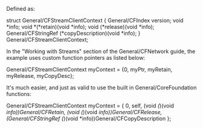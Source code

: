 Defined as:

    
struct General/CFStreamClientContext {
   General/CFIndex version;
   void *info;
   void *(*retain)(void *info);
   void (*release)(void *info);
   General/CFStringRef (*copyDescription)(void *info);
} General/CFStreamClientContext;
 

In the "Working with Streams" section of the General/CFNetwork guide, the example uses custom function pointers as listed below:

    
General/CFStreamClientContext myContext = {0, myPtr, myRetain, myRelease, myCopyDesc};
 

It's much easier, and just as valid to use the built in General/CoreFoundation functions:

    
General/CFStreamClientContext myContext = {
    0,
    self,
    (void *(*)(void *info))General/CFRetain,
    (void (*)(void *info))General/CFRelease,
    (General/CFStringRef (*)(void *info))General/CFCopyDescription
};

